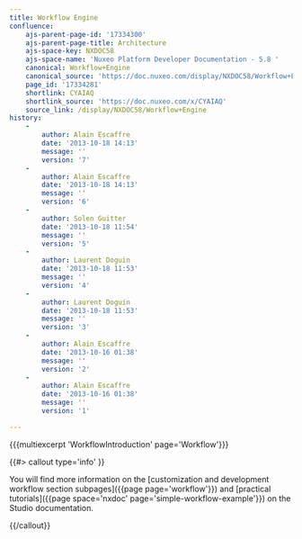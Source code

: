 ```yaml
---
title: Workflow Engine
confluence:
    ajs-parent-page-id: '17334300'
    ajs-parent-page-title: Architecture
    ajs-space-key: NXDOC58
    ajs-space-name: 'Nuxeo Platform Developer Documentation - 5.8 '
    canonical: Workflow+Engine
    canonical_source: 'https://doc.nuxeo.com/display/NXDOC58/Workflow+Engine'
    page_id: '17334281'
    shortlink: CYAIAQ
    shortlink_source: 'https://doc.nuxeo.com/x/CYAIAQ'
    source_link: /display/NXDOC58/Workflow+Engine
history:
    - 
        author: Alain Escaffre
        date: '2013-10-18 14:13'
        message: ''
        version: '7'
    - 
        author: Alain Escaffre
        date: '2013-10-18 14:13'
        message: ''
        version: '6'
    - 
        author: Solen Guitter
        date: '2013-10-18 11:54'
        message: ''
        version: '5'
    - 
        author: Laurent Doguin
        date: '2013-10-18 11:53'
        message: ''
        version: '4'
    - 
        author: Laurent Doguin
        date: '2013-10-18 11:53'
        message: ''
        version: '3'
    - 
        author: Alain Escaffre
        date: '2013-10-16 01:38'
        message: ''
        version: '2'
    - 
        author: Alain Escaffre
        date: '2013-10-16 01:38'
        message: ''
        version: '1'

---
```

{{{multiexcerpt 'WorkflowIntroduction' page='Workflow'}}}

{{#> callout type='info' }}

You will find more information on the&nbsp;[customization and development workflow section subpages]({{page page='workflow'}}) and&nbsp;[practical tutorials]({{page space='nxdoc' page='simple-workflow-example'}})&nbsp;on the Studio documentation.

{{/callout}}